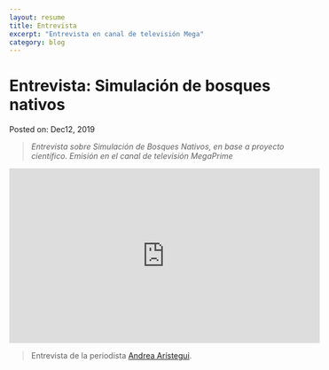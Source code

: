 ```yaml
---
layout: resume
title: Entrevista
excerpt: "Entrevista en canal de televisión Mega"
category: blog
---
```


# Entrevista: Simulación de bosques nativos
Posted on: Dec12, 2019

> *Entrevista sobre Simulación de Bosques Nativos, en base a proyecto científico. Emisión en el canal de televisión MegaPrime* 

<iframe width="560" height="315" src="https://www.youtube.com/embed/b9UqIrMkiEk" frameborder="0" allow="accelerometer; autoplay; clipboard-write; encrypted-media; gyroscope; picture-in-picture" allowfullscreen></iframe>


> Entrevista de la periodista [Andrea Arístegui](https://twitter.com/AndreAaristegui).
